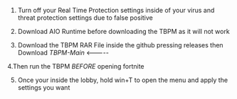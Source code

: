 1. Turn off your Real Time Protection settings inside of your virus and threat protection settings due to false positive

2. Download AIO Runtime before downloading the TBPM as it will not work

3. Download the TBPM RAR File inside the github pressing releases then Download 
  *TBPM-Main* <-----

4.Then run the TBPM *BEFORE* opening fortnite

5. Once your inside the lobby, hold win+T to open the menu and apply the settings you want
